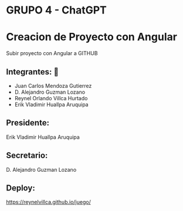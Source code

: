 # GRUPO 4 - ChatGPT

# Creacion de Proyecto con Angular
Subir proyecto con Angular a GITHUB

## Integrantes: 🚀

* Juan Carlos Mendoza Gutierrez
* D. Alejandro Guzman Lozano
* Reynel Orlando Villca Hurtado
* Erik Vladimir Huallpa Aruquipa 

## Presidente: 
Erik Vladimir Huallpa Aruquipa 
## Secretario: 
D. Alejandro Guzman Lozano

## Deploy: 
https://reynelvillca.github.io/juego/
